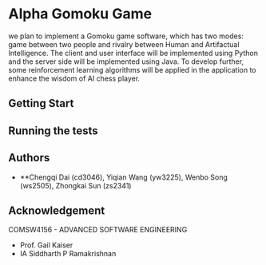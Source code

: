 # Alpha Gomoku Game 

we plan to implement a Gomoku game software, which has two modes: game between two people and rivalry between Human and Artifactual Intelligence. The client and user interface will be implemented using Python and the server side will be implemented using Java. To develop further, some reinforcement learning algorithms will be applied in the application to enhance the wisdom of AI chess player. 

## Getting Start

## Running the tests


## Authors

* **Chengqi Dai (cd3046), Yiqian Wang (yw3225), Wenbo Song (ws2505), Zhongkai Sun (zs2341)


 
## Acknowledgement
COMSW4156 - ADVANCED SOFTWARE ENGINEERING
* Prof. Gail Kaiser
* IA Siddharth P Ramakrishnan
				



